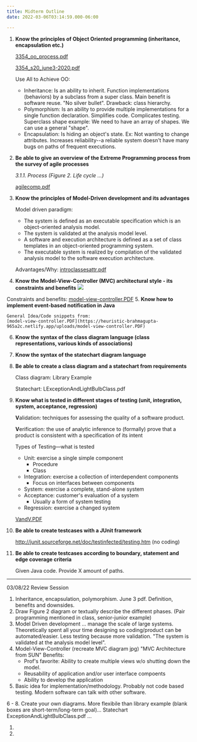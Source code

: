 ```yaml
---
title: Midterm Outline
date: 2022-03-06T03:14:59.000-06:00

---
```

1. **Know the principles of Object Oriented programming (inheritance, encapsulation etc.)**

    [3354_oo_process.pdf](https://heuristic-brahmagupta-965a2c.netlify.app/uploads/3354_oo_process.pdf)

    [3354_s20_june3-2020.pdf](https://heuristic-brahmagupta-965a2c.netlify.app/uploads/3354_s20_june3-2020.pdf)

    Use All to Achieve OO:
    * Inheritance: Is an ability to inherit. Function implementations (behaviors) by a subclass from a super class. Main benefit is software reuse.
      "No silver bullet".
      Drawback: class hierarchy.
    * Polymorphism: Is an ability to provide multiple implementations for a single function declaration. Simplifies code. Complicates testing. Superclass shape example: We need to have an array of shapes. We can use a general "shape".
    * Encapsulation: Is hiding an object's state. Ex: Not wanting to change attributes. Increases reliability--a reliable system doesn't have many bugs on paths of frequent executions.
 2. **Be able to give an overview of the Extreme Programming process from the survey of agile processes**

    _3.1.1. Process (Figure 2. Life cycle ...)_

    [agilecomp.pdf](https://heuristic-brahmagupta-965a2c.netlify.app/uploads/agilecomp.pdf)
 3. **Know the principles of Model-Driven development and its advantages**

    Model driven paradigm:
    * The system is defined as an executable specification which is an object-oriented analysis model.
    * The system is validated at the analysis model level.
    * A software and execution architecture is defined as a set of class templates in an object-oriented programming system.
    * The executable system is realized by compilation of the validated analysis model to the software execution architecture.

    Advantages/Why:
    [introclassesattr.pdf](https://heuristic-brahmagupta-965a2c.netlify.app/uploads/introclassesattr.pdf)
 4. **Know the Model-View-Controller (MVC) architectural style - its constraints and benefits** 
 ![](https://heuristic-brahmagupta-965a2c.netlify.app/uploads/mvc-diagram.jpg)

Constraints and benefits: [model-view-controller.PDF](https://heuristic-brahmagupta-965a2c.netlify.app/uploads/model-view-controller.PDF)
 5. **Know how to implement event-based notification in Java**

    General Idea/Code snippets from:
    [model-view-controller.PDF](https://heuristic-brahmagupta-965a2c.netlify.app/uploads/model-view-controller.PDF)
 6. **Know the syntax of the class diagram language (class representations, various kinds of associations)**
 7. **Know the syntax of the statechart diagram language**
 8. **Be able to create a class diagram and a statechart from requirements**

    Class diagram: Library Example

    Statechart: LExceptionAndLightBulbClass.pdf
 9. **Know what is tested in different stages of testing (unit, integration, system, acceptance, regression)**

    **V**alidation: techniques for assessing the quality of a software product.
    
    **V**erification: the use of analytic inference to (formally) prove that a product is consistent with a specification of its intent

    Types of Testing—what is tested
    * Unit: exercise a single simple component
      * Procedure
      * Class
    * Integration: exercise a collection of interdependent components
      * Focus on interfaces between components
    * System: exercise a complete, stand-alone system
    * Acceptance: customer's evaluation of a system
      * Usually a form of system testing
    * Regression: exercise a changed system

    [VandV.PDF](https://heuristic-brahmagupta-965a2c.netlify.app/uploads/VandV.PDF)
10. **Be able to create testcases with a JUnit framework**

    http://junit.sourceforge.net/doc/testinfected/testing.htm
    (no coding)
11. **Be able to create testcases according to boundary, statement and edge coverage criteria**

    Given Java code. Provide X amount of paths.

***

03/08/22 Review Session

1. Inheritance, encapsulation, polymorphism. June 3 pdf. Definition, benefits and downsides.
2. Draw Figure 2 diagram or textually describe the different phases. (Pair programming mentioned in class, senior-junior example)
3. Model Driven development ... manage the scale of large systems. Theoretically spent all your time designing so coding/product can be automated/easier. Less testing because more validation. "The system is validated at the analysis model level".
4. Model-View-Controller (recreate MVC diagram jpg) "MVC Architecture from SUN" Benefits:
   * Prof's favorite: Ability to create multiple views w/o shutting down the model.
   * Reusability of application and/or user interface compoents
   * Ability to develop the application
5. Basic idea for implementation/methodology. Probably not code based testing. Modern software can talk with other software.

6 - 8. Create your own diagrams. More flexibile than library example (blank boxes are short-term/long-term goal)...
Statechart ExceptionAndLightBulbClass.pdf ...

1. 
2.